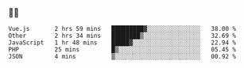 ### 👨‍💻

<!--START_SECTION:waka-->
```text
Vue.js       2 hrs 59 mins   █████████▓░░░░░░░░░░░░░░░   38.00 % 
Other        2 hrs 34 mins   ████████▒░░░░░░░░░░░░░░░░   32.69 % 
JavaScript   1 hr 48 mins    █████▓░░░░░░░░░░░░░░░░░░░   22.94 % 
PHP          25 mins         █▒░░░░░░░░░░░░░░░░░░░░░░░   05.45 % 
JSON         4 mins          ▒░░░░░░░░░░░░░░░░░░░░░░░░   00.92 % 
```
<!--END_SECTION:waka-->
